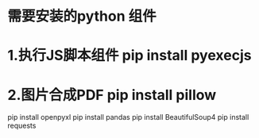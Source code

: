 # 需要安装的python 组件

# 1.执行JS脚本组件  pip install pyexecjs
# 2.图片合成PDF  pip install pillow
pip install openpyxl
pip install pandas
pip install BeautifulSoup4
pip install requests






